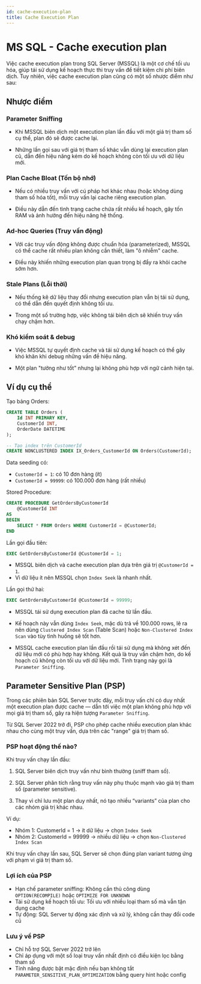 ```yaml
---
id: cache-execution-plan
title: Cache Execution Plan
---
```


# MS SQL - Cache execution plan

Việc cache execution plan trong SQL Server (MSSQL) là một cơ chế tối ưu hóa, giúp tái sử dụng kế hoạch thực thi truy vấn để tiết kiệm chi phí biên dịch. Tuy nhiên, việc cache execution plan cũng có một số nhược điểm như sau:

## Nhược điểm

### Parameter Sniffing

- Khi MSSQL biên dịch một execution plan lần đầu với một giá trị tham số cụ thể, plan đó sẽ được cache lại.

- Những lần gọi sau với giá trị tham số khác vẫn dùng lại execution plan cũ, dẫn đến hiệu năng kém do kế hoạch không còn tối ưu với dữ liệu mới.

### Plan Cache Bloat (Tốn bộ nhớ)

- Nếu có nhiều truy vấn với cú pháp hơi khác nhau (hoặc không dùng tham số hóa tốt), mỗi truy vấn lại cache riêng execution plan.

- Điều này dẫn đến tình trạng cache chứa rất nhiều kế hoạch, gây tốn RAM và ảnh hưởng đến hiệu năng hệ thống.

### Ad-hoc Queries (Truy vấn động)

- Với các truy vấn động không được chuẩn hóa (parameterized), MSSQL có thể cache rất nhiều plan không cần thiết, làm "ô nhiễm" cache.

- Điều này khiến những execution plan quan trọng bị đẩy ra khỏi cache sớm hơn.

### Stale Plans (Lỗi thời)

- Nếu thống kê dữ liệu thay đổi nhưng execution plan vẫn bị tái sử dụng, có thể dẫn đến quyết định không tối ưu.

- Trong một số trường hợp, việc không tái biên dịch sẽ khiến truy vấn chạy chậm hơn.

### Khó kiểm soát & debug

- Việc MSSQL tự quyết định cache và tái sử dụng kế hoạch có thể gây khó khăn khi debug những vấn đề hiệu năng.

- Một plan "tưởng như tốt" nhưng lại không phù hợp với ngữ cảnh hiện tại.

## Ví dụ cụ thể

Tạo bảng Orders:

```sql
CREATE TABLE Orders (
    Id INT PRIMARY KEY,
    CustomerId INT,
    OrderDate DATETIME
);

-- Tạo index trên CustomerId
CREATE NONCLUSTERED INDEX IX_Orders_CustomerId ON Orders(CustomerId);
```

Data seeding có:

- `CustomerId = 1`: có 10 đơn hàng (ít)
- `CustomerId = 99999`: có 100.000 đơn hàng (rất nhiều)

Stored Procedure:

```sql
CREATE PROCEDURE GetOrdersByCustomerId
    @CustomerId INT
AS
BEGIN
    SELECT * FROM Orders WHERE CustomerId = @CustomerId;
END
```

Lần gọi đầu tiên:

```sql
EXEC GetOrdersByCustomerId @CustomerId = 1;
```

- MSSQL biên dịch và cache execution plan dựa trên giá trị `@CustomerId = 1`.
- Vì dữ liệu ít nên MSSQL chọn `Index Seek` là nhanh nhất.

Lần gọi thứ hai:

```sql
EXEC GetOrdersByCustomerId @CustomerId = 99999;
```

- MSSQL tái sử dụng execution plan đã cache từ lần đầu.

- Kế hoạch này vẫn dùng `Index Seek`, mặc dù trả về 100.000 rows, lẽ ra nên dùng `Clustered Index Scan` (Table Scan) hoặc `Non-Clustered Index Scan` vào tùy tình huống sẽ tốt hơn.

- MSSQL cache execution plan lần đầu rồi tái sử dụng mà không xét đến dữ liệu mới có phù hợp hay không. Kết quả là truy vấn chậm hơn, do kế hoạch cũ không còn tối ưu với dữ liệu mới. Tình trạng này gọi là `Parameter Sniffing`.

## Parameter Sensitive Plan (PSP)

Trong các phiên bản SQL Server trước đây, mỗi truy vấn chỉ có duy nhất một execution plan được cache — dẫn tới việc một plan không phù hợp với mọi giá trị tham số, gây ra hiện tượng `Parameter Sniffing`.

Từ SQL Server 2022 trở đi, PSP cho phép cache nhiều execution plan khác nhau cho cùng một truy vấn, dựa trên các "range" giá trị tham số.

### PSP hoạt động thế nào?

Khi truy vấn chạy lần đầu:

1. SQL Server biên dịch truy vấn như bình thường (sniff tham số).

2. SQL Server phân tích rằng truy vấn này phụ thuộc mạnh vào giá trị tham số (parameter sensitive).

3. Thay vì chỉ lưu một plan duy nhất, nó tạo nhiều “variants” của plan cho các nhóm giá trị khác nhau.

Ví dụ:

- Nhóm 1: CustomerId = 1 → ít dữ liệu → chọn `Index Seek`
- Nhóm 2: CustomerId = 99999 → nhiều dữ liệu → chọn `Non-Clustered Index Scan`

Khi truy vấn chạy lần sau, SQL Server sẽ chọn đúng plan variant tương ứng với phạm vi giá trị tham số.

### Lợi ích của PSP

- Hạn chế parameter sniffing: Không cần thủ công dùng `OPTION(RECOMPILE)` hoặc `OPTIMIZE FOR UNKNOWN`
- Tái sử dụng kế hoạch tối ưu: Tối ưu với nhiều loại tham số mà vẫn tận dụng cache
- Tự động: SQL Server tự động xác định và xử lý, không cần thay đổi code cũ

### Lưu ý về PSP

- Chỉ hỗ trợ SQL Server 2022 trở lên
- Chỉ áp dụng với một số loại truy vấn nhất định có điều kiện lọc bằng tham số
- Tính năng được bật mặc định nếu bạn không tắt `PARAMETER_SENSITIVE_PLAN_OPTIMIZATION` bằng query hint hoặc config
